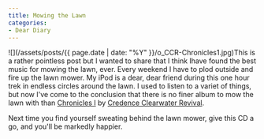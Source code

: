 ```yaml
---
title: Mowing the Lawn
categories:
- Dear Diary
---
```


![](/assets/posts/{{ page.date | date: "%Y" }}/o_CCR-Chronicles1.jpg)This is a rather pointless post but I wanted to share that I think Ihave found the best music for mowing the lawn, ever. Every weekend I
have to plod outside and fire up the lawn mower. My iPod is a dear,
dear friend during this one hour trek in endless circles around the
lawn. I used to listen to a variet of things, but now I've come to the
conclusion that there is no finer album to mow the lawn with than [Chronicles I](http://www.allmusic.com/cg/amg.dll?p=amg&sql=10:kq6ktr59kl6x) by [Credence Clearwater Revival](http://www.allmusic.com/cg/amg.dll?p=amg&sql=11:bxcm962o3ep3%7ET00).

Next time you find yourself sweating behind the lawn mower, give this CD a go, and you'll be markedly happier.
